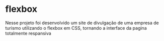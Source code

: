# flexbox
Nesse projeto foi desenvolvido um site de divulgação de uma empresa de turismo utilizando o flexbox em CSS, tornando a interface da pagina totalmente respansiva

